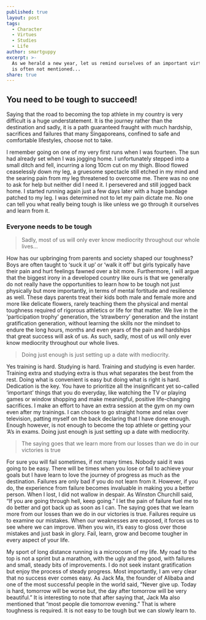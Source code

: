 ```yaml
---
published: true
layout: post
tags:
  - Character
  - Virtues
  - Studies
  - Life
author: smartguppy
excerpt: >-
  As we herald a new year, let us remind ourselves of an important virtue that
  is often not mentioned...
share: true
---
```

## You need to be tough to succeed!

Saying that the road to becoming the top athlete in my country is very difficult is a huge understatement. It is the journey rather than the destination and sadly, it is a path guaranteed fraught with much hardship, sacrifices and failures that many Singaporeans, confined to safe and comfortable lifestyles, choose not to take.

I remember going on one of my very first runs when I was fourteen. The sun had already set when I was jogging home. I unfortunately stepped into a small ditch and fell, incurring a long 10cm cut on my thigh. Blood flowed ceaselessly down my leg, a gruesome spectacle still etched in my mind and the searing pain from my leg threatened to overcome me. There was no one to ask for help but neither did I need it. I persevered and still jogged back home. I started running again just a few days later with a huge bandage patched to my leg. I was determined not to let my pain dictate me. No one can tell you what really being tough is like unless we go through it ourselves and learn from it.

### Everyone needs to be tough

> Sadly, most of us will only ever know mediocrity throughout our whole lives...


How has our upbringing from parents and society shaped our toughness? Boys are often taught to ‘suck it up’ or ‘walk it off’ but girls typically have their pain and hurt feelings fawned over a bit more. Furthermore, I will argue that the biggest irony in a developed country like ours is that we generally do not really have the opportunities to learn how to be tough not just physically but more importantly, in terms of mental fortitude and resilience as well. These days parents treat their kids both male and female more and more like delicate flowers, rarely teaching them the physical and mental toughness required of rigorous athletics or life for that matter. We live in the ‘participation trophy’ generation, the ‘strawberry’ generation and the instant gratification generation, without learning the skills nor the mindset to endure the long hours, months and even years of the pain and hardships that great success will ask of us. As such, sadly, most of us will only ever know mediocrity throughout our whole lives.



> Doing just enough is just setting up a date with mediocrity.



Yes training is hard. Studying is hard. Training and studying is even harder. Training extra and studying extra is thus what separates the best from the rest. Doing what is convenient is easy but doing what is right is hard. Dedication is the key. You have to prioritize all the insignificant yet so-called ‘important’ things that you do everyday, like watching the TV or playing games or window shopping and make meaningful, positive life-changing sacrifices. I make an effort to have an extra session at the gym on my own even after my trainings. I can choose to go straight home and relax over television, patting myself on the back declaring that I have done enough. Enough however, is not enough to become the top athlete or getting your ‘A’s in exams. Doing just enough is just setting up a date with mediocrity.



>The saying goes that we learn more from our losses than we do in our victories is true



For sure you will fail sometimes, if not many times. Nobody said it was going to be easy. There will be times when you lose or fail to achieve your goals but I have learn to love the journey of progress as much as the destination. Failures are only bad if you do not learn from it. However, if you do, the experience from failure becomes invaluable in making you a better person. When I lost, I did not wallow in despair. As Winston Churchill said, “If you are going through hell, keep going.” I let the pain of failure fuel me to do better and got back up as soon as I can. The saying goes that we learn more from our losses than we do in our victories is true. Failures require us to examine our mistakes. When our weaknesses are exposed, it forces us to see where we can improve. When you win, it’s easy to gloss over those mistakes and just bask in glory. Fail, learn, grow and become tougher in every aspect of your life.

My sport of long distance running is a microcosm of my life. My road to the top is not a sprint but a marathon, with the ugly and the good, with failures and small, steady bits of improvements. I do not seek instant gratification but enjoy the process of steady progress. Most importantly, I am very clear that no success ever comes easy. As Jack Ma, the founder of Alibaba and one of the most successful people in the world said, “Never give up. Today is hard, tomorrow will be worse but, the day after tomorrow will be very beautiful.” It is interesting to note that after saying that, Jack Ma also mentioned that “most people die tomorrow evening.” That is where toughness is required. It is not easy to be tough but we can slowly learn to.
